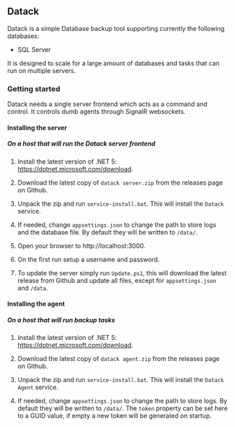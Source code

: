 ## Datack

Datack is a simple Database backup tool supporting currently the following databases:

-   SQL Server

It is designed to scale for a large amount of databases and tasks that can run on multiple servers.

### Getting started

Datack needs a single server frontend which acts as a command and control. It controls dumb agents through SignalR websockets.

#### Installing the server

##### On a host that will run the Datack server frontend

1. Install the latest version of .NET 5: https://dotnet.microsoft.com/download.

1. Download the latest copy of `datack server.zip` from the releases page on Github.

1. Unpack the zip and run `service-install.bat`. This will install the `Datack` service.

1. If needed, change `appsettings.json` to change the path to store logs and the database file. By default they will be written to `/data/`.

1. Open your browser to http://localhost:3000.

1. On the first run setup a username and password.

1. To update the server simply run `Update.ps1`, this will download the latest release from Github and update all files, except for `appsettings.json` and `/data`.

#### Installing the agent

##### On a host that will run backup tasks

1. Install the latest version of .NET 5: https://dotnet.microsoft.com/download.

1. Download the latest copy of `datack agent.zip` from the releases page on Github.

1. Unpack the zip and run `service-install.bat`. This will install the `Datack Agent` service.

1. If needed, change `appsettings.json` to change the path to store logs. By default they will be written to `/data/`. The `token` property can be set here to a GUID value, if empty a new token will be generated on startup.
